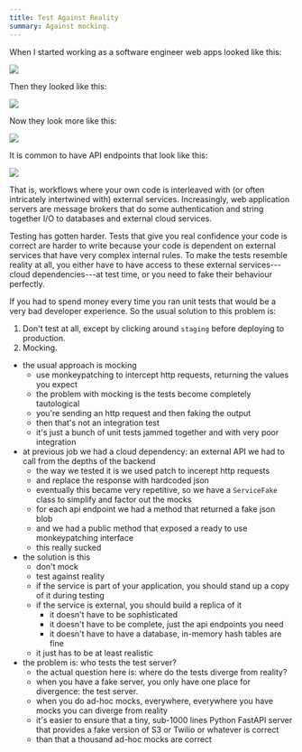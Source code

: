 ```yaml
---
title: Test Against Reality
summary: Against mocking.
---
```


When I started working as a software engineer web apps looked like this:

<img src="/assets/content/test-against-reality/first.svg" style="margin-left: auto; margin-right: auto;"/>

Then they looked like this:

<img src="/assets/content/test-against-reality/second.svg" style="margin-left: auto; margin-right: auto;"/>

Now they look more like this:

<img src="/assets/content/test-against-reality/third.svg" style="margin-left: auto; margin-right: auto;"/>

It is common to have API endpoints that look like this:

<img src="/assets/content/test-against-reality/workflow.svg" style="margin-left: auto; margin-right: auto;"/>

That is, workflows where your own code is interleaved with (or often intricately
intertwined with) external services. Increasingly, web application servers are
message brokers that do some authentication and string together I/O to databases
and external cloud services.

Testing has gotten harder. Tests that give you real confidence your code is
correct are harder to write because your code is dependent on external services
that have very complex internal rules. To make the tests resemble reality at
all, you either have to have access to these external services---cloud
dependencies---at test time, or you need to fake their behaviour perfectly.

If you had to spend money every time you ran unit tests that would be a very bad
developer experience. So the usual solution to this problem is:

1. Don't test at all, except by clicking around `staging` before deploying to
   production.
2. Mocking.

- the usual approach is mocking
  - use monkeypatching to intercept http requests, returning the values you expect
  - the problem with mocking is the tests become completely tautological
  - you're sending an http request and then faking the output
  - then that's not an integration test
  - it's just a bunch of unit tests jammed together and with very poor integration
- at previous job we had a cloud dependency: an external API we had to call from the depths of the backend
  - the way we tested it is we used patch to incerept http requests
  - and replace the response with hardcoded json
  - eventually this became very repetitive, so we have a `ServiceFake` class to simplify and factor out the mocks
  - for each api endpoint we had a method that returned a fake json blob
  - and we had a public method that exposed a ready to use monkeypatching interface
  - this really sucked
- the solution is this
  - don't mock
  - test against reality
  - if the service is part of your application, you should stand up a copy of it during testing
  - if the service is external, you should build a replica of it
    - it doesn't have to be sophisticated
    - it doesn't have to be complete, just the api endpoints you need
    - it doesn't have to have a database, in-memory hash tables are fine
  - it just has to be at least realistic
- the problem is: who tests the test server?
  - the actual question here is: where do the tests diverge from reality?
  - when you have a fake server, you only have one place for divergence: the test server.
  - when you do ad-hoc mocks, everywhere, everywhere you have mocks you can diverge from reality
  - it's easier to ensure that a tiny, sub-1000 lines Python FastAPI server that provides a fake version of S3 or Twilio or whatever is correct
  - than that a thousand ad-hoc mocks are correct
